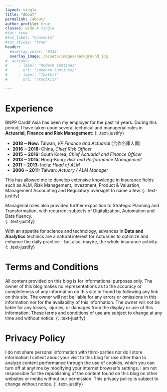 ```yaml
---
layout: single
title: "About"
permalink: /about/
author_profile: true
classes: wide # single
#toc: true
#toc_label: "Contents"
#toc_sticky: "true"
header:
  #overlay_color: "#333"
  overlay_image: /assets/images/background.jpg
#  actions:
#     - label: "Modern Tontines"
#       url: "/modern-tontines/"
#     - label: "Toolkit"
#       url: "/toolkit/"

---
```


# Experience

BNPP Cardif Asia has been my employer for the past 14 years. During this period, I have taken upon several technical and managerial roles in **Actuarial, Finance and Risk Management**:
{: .text-justify}
* **2018 ~ Now:** Taiwan, *VP Finance and Actuarial* (合作金庫人壽)
* **2016 ~ 2018:** China, *Chief Risk Officer*
* **2015 ~ 2016:** South Korea, *Chief Actuarial and Finance Officer*
* **2013 ~ 2015:** Hong-Kong: *Risk and Performance Management*
* **2011 ~ 2013:** India: *Head of ALM*
* **2006 ~ 2011:** Taiwan: *Actuary / ALM Manager*

This has allowed me to develop extensive knowledge in Insurance fields such as ALM, Risk Management, Investment, Product & Valuation, Management Accounting and Regulatory oversight to name a few.
{: .text-justify}

Managerial roles also provided further exposition to Strategic Planning and Transformation, with recurrent subjects of Digitalization, Automation and Data fluency.  
{: .text-justify}

With an appetite for science and technology, advances in **Data and Analytics** technics are a natural interest for Actuaries to optimize and enhance the daily practice - but also, maybe, the whole insurance activity.
{: .text-justify}


# Terms and Conditions

All content provided on this blog is for informational purposes only. The owner of this blog makes no representations as to the accuracy or completeness of any information on this site or found by following any link on this site. The owner will not be liable for any errors or omissions in this information nor for the availability of this information. The owner will not be liable for any losses, injuries, or damages from the display or use of this information. These terms and conditions of use are subject to change at any time and without notice.
{: .text-justify}

# Privacy Policy

I do not share personal information with third-parties nor do I store information I collect about your visit to this blog for use other than to analyze content performance through the use of cookies, which you can turn off at anytime by modifying your internet browser's settings. I am not responsible for the republishing of the content found on this blog on other websites or media without our permission. This privacy policy is subject to change without notice.
{: .text-justify}
